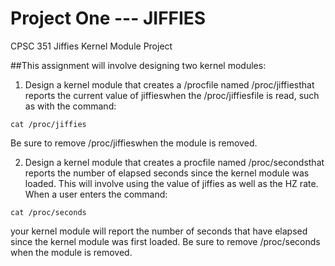 # Project One --- JIFFIES

CPSC 351 Jiffies Kernel Module Project  

##This assignment will involve designing two kernel modules:

1. Design a kernel module that creates a /procfile named /proc/jiffiesthat reports the current value of
jiffieswhen the /proc/jiffiesfile is read, such as with the command:
```
cat /proc/jiffies
```
Be sure to remove /proc/jiffieswhen the module is removed.

2. Design a kernel module that creates a procfile named /proc/secondsthat reports the number of elapsed
seconds since the kernel module was loaded. This will involve using the value of jiffies as well as the HZ rate.
When a user enters the command:
```
cat /proc/seconds
```
your kernel module will report the number of seconds that have elapsed since the kernel module was first
loaded. Be sure to remove /proc/seconds when the module is removed.
